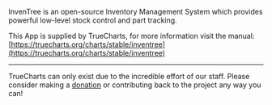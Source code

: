 InvenTree is an open-source Inventory Management System which provides powerful low-level stock control and part tracking.

This App is supplied by TrueCharts, for more information visit the manual: [https://truecharts.org/charts/stable/inventree](https://truecharts.org/charts/stable/inventree)

---

TrueCharts can only exist due to the incredible effort of our staff.
Please consider making a [donation](https://truecharts.org/about/sponsor) or contributing back to the project any way you can!
